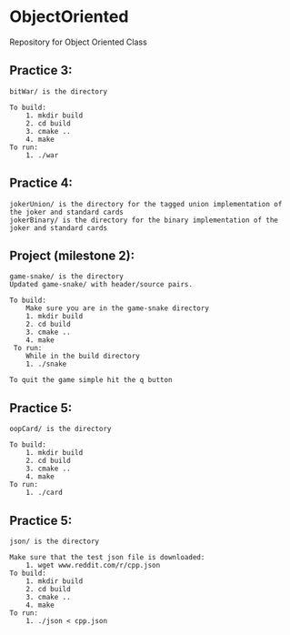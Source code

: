 # ObjectOriented
Repository for Object Oriented Class

## Practice 3: 
    bitWar/ is the directory

    To build:
        1. mkdir build
        2. cd build
        3. cmake ..
        4. make
    To run:
        1. ./war


## Practice 4:
    jokerUnion/ is the directory for the tagged union implementation of the joker and standard cards
    jokerBinary/ is the directory for the binary implementation of the joker and standard cards

## Project (milestone 2):
    game-snake/ is the directory
    Updated game-snake/ with header/source pairs.

    To build:
        Make sure you are in the game-snake directory
        1. mkdir build
        2. cd build
        3. cmake ..
        4. make
     To run:
        While in the build directory
        1. ./snake

    To quit the game simple hit the q button 

## Practice 5:
    oopCard/ is the directory

    To build:
        1. mkdir build
        2. cd build
        3. cmake ..
        4. make
    To run:
        1. ./card

## Practice 5:
    json/ is the directory

    Make sure that the test json file is downloaded:
        1. wget www.reddit.com/r/cpp.json
    To build:
        1. mkdir build
        2. cd build
        3. cmake ..
        4. make
    To run:
        1. ./json < cpp.json